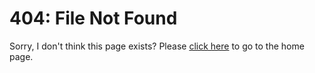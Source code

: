 # 404: File Not Found

Sorry, I don't think this page exists? Please [click here](/) to go to the home page.
